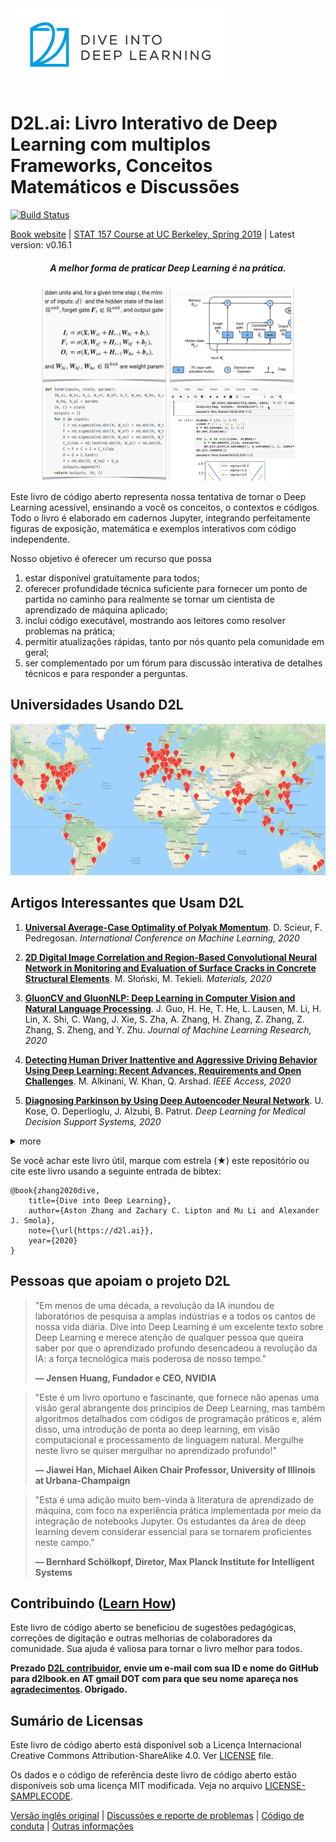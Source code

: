 <div align="left">
  <img src="https://raw.githubusercontent.com/d2l-ai/d2l-en/master/static/logo-with-text.png" width="350">
</div>

# D2L.ai: Livro Interativo de Deep Learning com multiplos Frameworks, Conceitos Matemáticos e Discussões

[![Build Status](http://ci.d2l.ai/job/d2l-en/job/master/badge/icon)](http://ci.d2l.ai/job/d2l-en/job/master/)

[Book website](https://d2l.ai/) | [STAT 157 Course at UC Berkeley, Spring 2019](http://courses.d2l.ai/berkeley-stat-157/index.html) | Latest version: v0.16.1

<h5 align="center"><i>A melhor forma de praticar Deep Learning é na prática.</i></h5>

<p align="center">
  <img width="200"  src="static/frontpage/_images/eq.jpg">
  <img width="200"  src="static/frontpage/_images/figure.jpg">
  <img width="200"  src="static/frontpage/_images/code.jpg">
  <img width="200"  src="static/frontpage/_images/notebook.gif">
</p>

Este livro de código aberto representa nossa tentativa de tornar o Deep Learning acessível, ensinando a você os conceitos, o contextos e códigos. Todo o livro é elaborado em cadernos Jupyter, integrando perfeitamente figuras de exposição, matemática e exemplos interativos com código independente.

Nosso objetivo é oferecer um recurso que possa
1. estar disponível gratuitamente para todos;
1. oferecer profundidade técnica suficiente para fornecer um ponto de partida no caminho para realmente se tornar um cientista de aprendizado de máquina aplicado;
1. inclui código executável, mostrando aos leitores como resolver problemas na prática;
1. permitir atualizações rápidas, tanto por nós quanto pela comunidade em geral;
1. ser complementado por um fórum para discussão interativa de detalhes técnicos e para responder a perguntas.

## Universidades Usando D2L
<p align="center">
  <img width="600"  src="static/frontpage/_images/map.png">
</p>


## Artigos Interessantes que Usam D2L

1. [**Universal Average-Case Optimality of Polyak Momentum**](https://arxiv.org/pdf/2002.04664.pdf). D. Scieur, F. Pedregosan. *International Conference on Machine Learning, 2020*

1. [**2D Digital Image Correlation and Region-Based Convolutional Neural Network in Monitoring and Evaluation of Surface Cracks in Concrete Structural Elements**](https://www.mdpi.com/1996-1944/13/16/3527/pdf). M. Słoński, M. Tekieli. *Materials, 2020*

1. [**GluonCV and GluonNLP: Deep Learning in Computer Vision and Natural Language Processing**](https://www.jmlr.org/papers/volume21/19-429/19-429.pdf). J. Guo, H. He, T. He, L. Lausen, M. Li, H. Lin, X. Shi, C. Wang, J. Xie, S. Zha, A. Zhang, H. Zhang, Z. Zhang, Z. Zhang, S. Zheng, and Y. Zhu. *Journal of Machine Learning Research, 2020*

1. [**Detecting Human Driver Inattentive and Aggressive Driving Behavior Using Deep Learning: Recent Advances, Requirements and Open Challenges**](https://ieeexplore.ieee.org/stamp/stamp.jsp?arnumber=9107077). M. Alkinani, W. Khan, Q. Arshad. *IEEE Access, 2020*

1. [**Diagnosing Parkinson by Using Deep Autoencoder Neural Network**](https://link.springer.com/chapter/10.1007/978-981-15-6325-6_5). U. Kose, O. Deperlioglu, J. Alzubi, B. Patrut. *Deep Learning for Medical Decision Support Systems, 2020*

<details><summary>more</summary>

1. [**Descending through a Crowded Valley--Benchmarking Deep Learning Optimizers**](https://arxiv.org/pdf/2007.01547.pdf). R. Schmidt, F. Schneider, P. Hennig.

1. [**Deep Learning Architectures for Medical Diagnosis**](https://link.springer.com/chapter/10.1007/978-981-15-6325-6_2). U. Kose, O. Deperlioglu, J. Alzubi, B. Patrut. *Deep Learning for Medical Decision Support Systems, 2020*

1. [**ControlVAE: Tuning, Analytical Properties, and Performance Analysis**](https://arxiv.org/pdf/2011.01754.pdf). H. Shao, Z. Xiao, S. Yao, D. Sun, A. Zhang, S. Liu, T. Abdelzaher.

1. [**Potential, challenges and future directions for deep learning in prognostics and health management applications**](https://reader.elsevier.com/reader/sd/pii/S0952197620301184?token=7261E56B97513C5D621B9B5F43CAABEC2860AE3036278C3E5264707C32DCB658077B2AFA6ED6D5CD0FB7B16770828080). O. Fink, Q. Wang, M. Svensén, P. Dersin, W-J. Lee, M. Ducoffe. *Engineering Applications of Artificial Intelligence, 2020*

1. [**Learning User Representations with Hypercuboids for Recommender Systems**](https://arxiv.org/pdf/2011.05742.pdf). S. Zhang, H. Liu, A. Zhang, Y. Hu, C. Zhang, Y. Li, T. Zhu, S. He, W. Ou. *ACM International Conference on Web Search and Data Mining, 2021*

</details>


Se você achar este livro útil, marque com estrela (★) este repositório ou cite este livro usando a seguinte entrada de bibtex:

```
@book{zhang2020dive,
    title={Dive into Deep Learning},
    author={Aston Zhang and Zachary C. Lipton and Mu Li and Alexander J. Smola},
    note={\url{https://d2l.ai}},
    year={2020}
}
```


## Pessoas que apoiam o projeto D2L

> <p>"Em menos de uma década, a revolução da IA inundou de laboratórios de pesquisa a amplas indústrias e a todos os cantos de nossa vida diária. Dive into Deep Learning é um excelente texto sobre Deep Learning e merece atenção de qualquer pessoa que queira saber por que o aprendizado profundo desencadeou a revolução da IA: a força tecnológica mais poderosa de nosso tempo."</p>
> <b>&mdash; Jensen Huang, Fundador e CEO, NVIDIA</b>

> <p>"Este é um livro oportuno e fascinante, que fornece não apenas uma visão geral abrangente dos princípios de Deep Learning, mas também algoritmos detalhados com códigos de programação práticos e, além disso, uma introdução de ponta ao deep learning, em visão computacional e processamento de linguagem natural. Mergulhe neste livro se quiser mergulhar no aprendizado profundo!"</p>
> <b>&mdash; Jiawei Han, Michael Aiken Chair Professor, University of Illinois at Urbana-Champaign</b>

> <p>"Esta é uma adição muito bem-vinda à literatura de aprendizado de máquina, com foco na experiência prática implementada por meio da integração de notebooks Jupyter. Os estudantes da área de deep learning devem considerar essencial para se tornarem proficientes neste campo."</p>
> <b>&mdash; Bernhard Schölkopf, Diretor, Max Planck Institute for Intelligent Systems</b>


## Contribuindo ([Learn How](https://d2l.ai/d2l-pt/chapter_appendix-tools-for-deep-learning/contributing.html))

Este livro de código aberto se beneficiou de sugestões pedagógicas, correções de digitação e outras melhorias de colaboradores da comunidade. Sua ajuda é valiosa para tornar o livro melhor para todos.

**Prezado [D2L contribuidor](https://github.com/d2l-ai/d2l-pt/graphs/contributors), envie um e-mail com sua ID e nome do GitHub para d2lbook.en AT gmail DOT com para que seu nome apareça nos [agradecimentos](https://d2l.ai/d2l-pt/chapter_preface/index.html#Acknowledgments). Obrigado.**


## Sumário de Licensas

Este livro de código aberto está disponível sob a Licença Internacional Creative Commons Attribution-ShareAlike 4.0. Ver [LICENSE](LICENSE) file.

Os dados e o código de referência deste livro de código aberto estão disponíveis sob uma licença MIT modificada. Veja no arquivo [LICENSE-SAMPLECODE](LICENSE-SAMPLECODE).

[Versão inglês original](https://github.com/d2l-ai) | [Discussões e reporte de problemas](https://discuss.d2l.ai/) | [Código de conduta](CODE_OF_CONDUCT.md) | [Outras informações](INFO.md)
